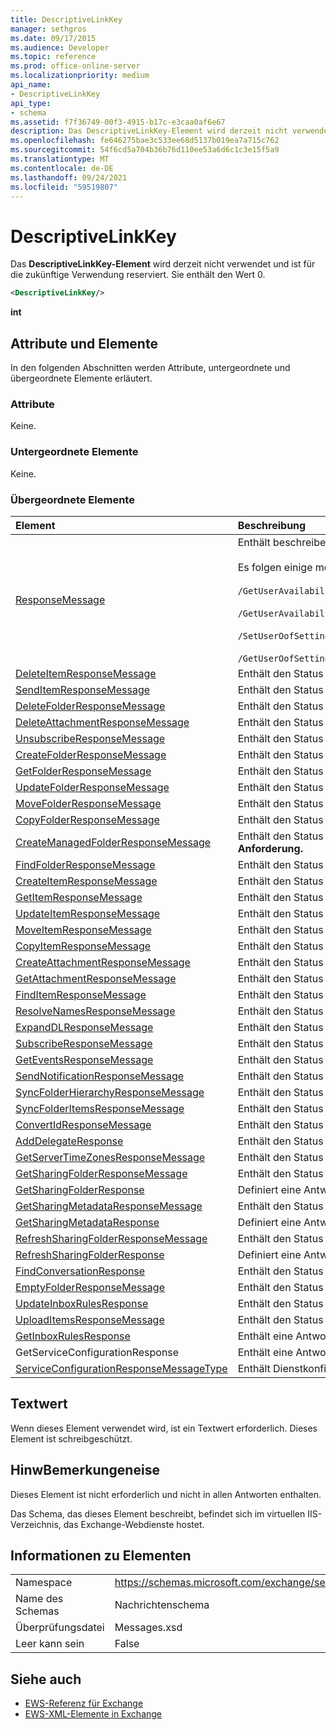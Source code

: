 ```yaml
---
title: DescriptiveLinkKey
manager: sethgros
ms.date: 09/17/2015
ms.audience: Developer
ms.topic: reference
ms.prod: office-online-server
ms.localizationpriority: medium
api_name:
- DescriptiveLinkKey
api_type:
- schema
ms.assetid: f7f36749-00f3-4915-b17c-e3caa0af6e67
description: Das DescriptiveLinkKey-Element wird derzeit nicht verwendet und ist für die zukünftige Verwendung reserviert. Sie enthält den Wert 0.
ms.openlocfilehash: fe646275bae3c533ee68d5137b019ea7a715c762
ms.sourcegitcommit: 54f6cd5a704b36b76d110ee53a6d6c1c3e15f5a9
ms.translationtype: MT
ms.contentlocale: de-DE
ms.lasthandoff: 09/24/2021
ms.locfileid: "59519807"
---
```

# <a name="descriptivelinkkey"></a>DescriptiveLinkKey

Das **DescriptiveLinkKey-Element** wird derzeit nicht verwendet und ist für die zukünftige Verwendung reserviert. Sie enthält den Wert 0. 
  
```XML
<DescriptiveLinkKey/>
```

 **int**
## <a name="attributes-and-elements"></a>Attribute und Elemente

In den folgenden Abschnitten werden Attribute, untergeordnete und übergeordnete Elemente erläutert.
  
### <a name="attributes"></a>Attribute

Keine.
  
### <a name="child-elements"></a>Untergeordnete Elemente

Keine.
  
### <a name="parent-elements"></a>Übergeordnete Elemente

|**Element**|**Beschreibung**|
|:-----|:-----|
|[ResponseMessage](responsemessage.md) <br/> | Enthält beschreibende Informationen zum Antwortstatus.  <br/><br/>Es folgen einige mögliche XPath-Ausdrücke für dieses Element:<br/><br/>  `/GetUserAvailabilityResponse/FreeBusyResponseArray/FreeBusyResponse/ResponseMessage` <br/><br/>`/GetUserAvailabilityResponse/SuggestionsResponse/ResponseMessage` <br/><br/>`/SetUserOofSettingsResponse/ResponseMessage` <br/><br/>`/GetUserOofSettingsResponse/ResponseMessage` <br/> |
|[DeleteItemResponseMessage](deleteitemresponsemessage.md) <br/> |Enthält den Status und das Ergebnis einer einzelnen **DeleteItem-Anforderung.**  <br/> |
|[SendItemResponseMessage](senditemresponsemessage.md) <br/> |Enthält den Status und das Ergebnis einer einzelnen **SendItem-Anforderung.**  <br/> |
|[DeleteFolderResponseMessage](deletefolderresponsemessage.md) <br/> |Enthält den Status und das Ergebnis einer einzelnen **DeleteFolder-Anforderung.**  <br/> |
|[DeleteAttachmentResponseMessage](deleteattachmentresponsemessage.md) <br/> |Enthält den Status und das Ergebnis einer einzelnen **DeleteAttachment-Anforderung.**  <br/> |
|[UnsubscribeResponseMessage](unsubscriberesponsemessage.md) <br/> |Enthält den Status und das Ergebnis einer einzelnen **Unsubscribe-Anforderung.**  <br/> |
|[CreateFolderResponseMessage](createfolderresponsemessage.md) <br/> |Enthält den Status und das Ergebnis einer einzelnen **CreateFolder-Anforderung.**  <br/> |
|[GetFolderResponseMessage](getfolderresponsemessage.md) <br/> |Enthält den Status und das Ergebnis einer einzelnen **GetFolder-Anforderung.**  <br/> |
|[UpdateFolderResponseMessage](updatefolderresponsemessage.md) <br/> |Enthält den Status und das Ergebnis einer einzelnen **UpdateFolder-Anforderung.**  <br/> |
|[MoveFolderResponseMessage](movefolderresponsemessage.md) <br/> |Enthält den Status und das Ergebnis einer einzelnen **MoveFolder-Anforderung.**  <br/> |
|[CopyFolderResponseMessage](copyfolderresponsemessage.md) <br/> |Enthält den Status und das Ergebnis einer einzelnen **CopyFolder-Anforderung.**  <br/> |
|[CreateManagedFolderResponseMessage](createmanagedfolderresponsemessage.md) <br/> |Enthält den Status und das Ergebnis einer einzelnen **CreateManagedFolder-Anforderung.**  <br/> |
|[FindFolderResponseMessage](findfolderresponsemessage.md) <br/> |Enthält den Status und das Ergebnis einer einzelnen **FindFolder-Anforderung.**  <br/> |
|[CreateItemResponseMessage](createitemresponsemessage.md) <br/> |Enthält den Status und das Ergebnis einer einzelnen **CreateItem-Anforderung.**  <br/> |
|[GetItemResponseMessage](getitemresponsemessage.md) <br/> |Enthält den Status und das Ergebnis einer einzelnen **GetItem-Anforderung.**  <br/> |
|[UpdateItemResponseMessage](updateitemresponsemessage.md) <br/> |Enthält den Status und das Ergebnis einer einzelnen **UpdateItem-Anforderung.**  <br/> |
|[MoveItemResponseMessage](moveitemresponsemessage.md) <br/> |Enthält den Status und das Ergebnis einer einzelnen **MoveItem-Anforderung.**  <br/> |
|[CopyItemResponseMessage](copyitemresponsemessage.md) <br/> |Enthält den Status und das Ergebnis einer einzelnen **CopyItem-Anforderung.**  <br/> |
|[CreateAttachmentResponseMessage](createattachmentresponsemessage.md) <br/> |Enthält den Status und das Ergebnis einer einzelnen **CreateAttachment-Anforderung.**  <br/> |
|[GetAttachmentResponseMessage](getattachmentresponsemessage.md) <br/> |Enthält den Status und das Ergebnis einer einzelnen **GetAttachment-Anforderung.**  <br/> |
|[FindItemResponseMessage](finditemresponsemessage.md) <br/> |Enthält den Status und das Ergebnis einer einzelnen **FindItem-Anforderung.**  <br/> |
|[ResolveNamesResponseMessage](resolvenamesresponsemessage.md) <br/> |Enthält den Status und das Ergebnis einer **ResolveNames-Anforderung.**  <br/> |
|[ExpandDLResponseMessage](expanddlresponsemessage.md) <br/> |Enthält den Status und das Ergebnis einer einzelnen **ExpandDL-Anforderung.**  <br/> |
|[SubscribeResponseMessage](subscriberesponsemessage.md) <br/> |Enthält den Status und das Ergebnis einer einzelnen **Subscribe-Anforderung.**  <br/> |
|[GetEventsResponseMessage](geteventsresponsemessage.md) <br/> |Enthält den Status und das Ergebnis einer einzelnen **GetEvents-Anforderung.**  <br/> |
|[SendNotificationResponseMessage](sendnotificationresponsemessage.md) <br/> |Enthält den Status und das Ergebnis einer einzelnen **SendNotification-Anforderung.**  <br/> |
|[SyncFolderHierarchyResponseMessage](syncfolderhierarchyresponsemessage.md) <br/> |Enthält den Status und das Ergebnis einer **SyncFolderHierarchy-Anforderung.**  <br/> |
|[SyncFolderItemsResponseMessage](syncfolderitemsresponsemessage.md) <br/> |Enthält den Status und das Ergebnis einer **SyncFolderItems-Anforderung.**  <br/> |
|[ConvertIdResponseMessage](convertidresponsemessage.md) <br/> |Enthält den Status und das Ergebnis einer **ConvertId-Anforderung.**  <br/> |
|[AddDelegateResponse](adddelegateresponse.md) <br/> |Enthält den Status und das Ergebnis einer **AddDelegate-Anforderung.**  <br/> |
|[GetServerTimeZonesResponseMessage](getservertimezonesresponsemessage.md) <br/> |Enthält den Status und das Ergebnis einer **GetServerTimeZones-Anforderung.**  <br/> |
|[GetSharingFolderResponseMessage](getsharingfolderresponsemessage.md) <br/> |Enthält den Status und das Ergebnis einer **GetSharingFolder-Anforderung.**  <br/> |
|[GetSharingFolderResponse](getsharingfolderresponse.md) <br/> |Definiert eine Antwort auf eine **GetSharingFolder-Anforderung.**  <br/> |
|[GetSharingMetadataResponseMessage](getsharingmetadataresponsemessage.md) <br/> |Enthält den Status und das Ergebnis einer **GetSharingMetadata-Anforderung.**  <br/> |
|[GetSharingMetadataResponse](getsharingmetadataresponse.md) <br/> |Definiert eine Antwort auf eine **GetSharingMetadata-Anforderung.**  <br/> |
|[RefreshSharingFolderResponseMessage](refreshsharingfolderresponsemessage.md) <br/> |Enthält den Status und das Ergebnis einer **RefreshSharingFolder-Anforderung.**  <br/> |
|[RefreshSharingFolderResponse](refreshsharingfolderresponse.md) <br/> |Definiert eine Antwort auf eine **RefreshSharingFolder-Anforderung.**  <br/> |
|[FindConversationResponse](findconversationresponse.md) <br/> |Enthält den Status und die Ergebnisse einer **FindConversation-Antwort.**  <br/> |
|[EmptyFolderResponseMessage](emptyfolderresponsemessage.md) <br/> |Enthält den Status und das Ergebnis einer einzelnen **EmptyFolder-Anforderung.**  <br/> |
|[UpdateInboxRulesResponse](updateinboxrulesresponse.md) <br/> |Enthält den Status und das Ergebnis einer **UpdateInboxRules-Anforderung.**  <br/> |
|[UploadItemsResponseMessage](uploaditemsresponsemessage.md) <br/> |Enthält den Status und das Ergebnis einer **UploadItemsResponse-Anforderung.**  <br/> |
|[GetInboxRulesResponse](getinboxrulesresponse.md) <br/> |Enthält eine Antwort auf eine **GetInboxRules-Anforderung.**  <br/> |
|GetServiceConfigurationResponse  <br/> |Enthält eine Antwort auf eine **GetServiceConfiguration-Anforderung.**  <br/> |
|[ServiceConfigurationResponseMessageType](serviceconfigurationresponsemessagetype.md) <br/> |Enthält Dienstkonfigurationseinstellungen.  <br/> |
   
## <a name="text-value"></a>Textwert

Wenn dieses Element verwendet wird, ist ein Textwert erforderlich. Dieses Element ist schreibgeschützt.
  
## <a name="remarks"></a>HinwBemerkungeneise

Dieses Element ist nicht erforderlich und nicht in allen Antworten enthalten.
  
Das Schema, das dieses Element beschreibt, befindet sich im virtuellen IIS-Verzeichnis, das Exchange-Webdienste hostet.
  
## <a name="element-information"></a>Informationen zu Elementen

|||
|:-----|:-----|
|Namespace  <br/> |https://schemas.microsoft.com/exchange/services/2006/messages  <br/> |
|Name des Schemas  <br/> |Nachrichtenschema  <br/> |
|Überprüfungsdatei  <br/> |Messages.xsd  <br/> |
|Leer kann sein  <br/> |False  <br/> |
   
## <a name="see-also"></a>Siehe auch

- [EWS-Referenz für Exchange](ews-reference-for-exchange.md) 
- [EWS-XML-Elemente in Exchange](ews-xml-elements-in-exchange.md)

